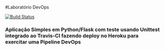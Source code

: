 #Laboratório DevOps

[![Build Status](https://app.travis-ci.com/GabrielSMB/devopslab-MBA.svg?branch=main)](https://app.travis-ci.com/GabrielSMB/devopslab-MBA)

### Aplicação Simples em Python/Flask com teste usando Unittest integrado ao Travis-CI fazendo deploy no Heroku para exercitar uma Pipeline DevOps